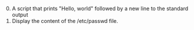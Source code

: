 0. A script that prints "Hello, world" followed by a new line to the standard output
2. Display the content of the /etc/passwd file.
